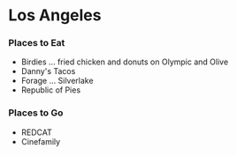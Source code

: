 # Los Angeles

### Places to Eat
- Birdies ... fried chicken and donuts on Olympic and Olive
- Danny's Tacos
- Forage ... Silverlake
- Republic of Pies

### Places to Go
- REDCAT
- Cinefamily
